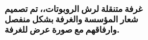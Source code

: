 # غرفة متنقلة لرش الروبوتات،، تم تصميم شعار المؤسسة والغرفة بشكل منفصل وارفاقهم مع صورة عرض للغرفة.
